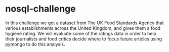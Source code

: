 # nosql-challenge
In this challenge we got a dataset from The UK Food Standards Agency that various establishments across the United Kingdom, and gives them a food hygiene rating. We will evaluate some of the ratings data in order to help their journalists and food critics decide where to focus future articles using pymongo 
to do this analysis.

